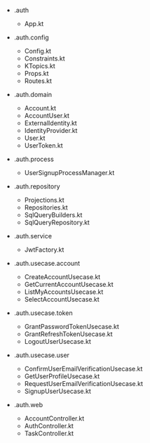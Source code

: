 * .auth
  * App.kt

* .auth.config
  * Config.kt
  * Constraints.kt
  * KTopics.kt
  * Props.kt
  * Routes.kt

* .auth.domain
  * Account.kt
  * AccountUser.kt
  * ExternalIdentity.kt
  * IdentityProvider.kt
  * User.kt
  * UserToken.kt

* .auth.process
  * UserSignupProcessManager.kt

* .auth.repository
  * Projections.kt
  * Repositories.kt
  * SqlQueryBuilders.kt
  * SqlQueryRepository.kt

* .auth.service
  * JwtFactory.kt

* .auth.usecase.account
  * CreateAccountUsecase.kt
  * GetCurrentAccountUsecase.kt
  * ListMyAccountsUsecase.kt
  * SelectAccountUsecase.kt

* .auth.usecase.token
  * GrantPasswordTokenUsecase.kt
  * GrantRefreshTokenUsecase.kt
  * LogoutUserUsecase.kt

* .auth.usecase.user
  * ConfirmUserEmailVerificationUsecase.kt
  * GetUserProfileUsecase.kt
  * RequestUserEmailVerificationUsecase.kt
  * SignupUserUsecase.kt

* .auth.web
  * AccountController.kt
  * AuthController.kt
  * TaskController.kt
